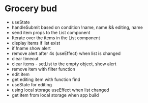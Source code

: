 # Grocery bud

- useState
- handleSubmit based on condition !name, name && editing, name
- send item props to the List component
- Iterate over the items in the List component
- display items if list exist
- if !name show alert
- remove alert after 4s (useEffect) when list is changed
- clear timeout
- clear items - setList to the empty object, show alert
- remove item with filter function
- edit item
- get editing item with function find
- useState for editing
- using local storage useEffect when list changed
- get item from local storage when app build
